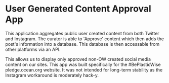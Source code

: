 # User Generated Content Approval App

This application aggregates public user created content from both Twitter and Instagram. The curator is able to 'Approve' content which then adds the post's information into a database. This database is then accessable from other platforms via an API.

This allows us to display only approved non-OW created social media content on our sites. This app was built specifically for the #BePlasticWise pledge.ocean.org website. It was not intended for long-term stability as the Instagram workaround is moderately hack-y.
